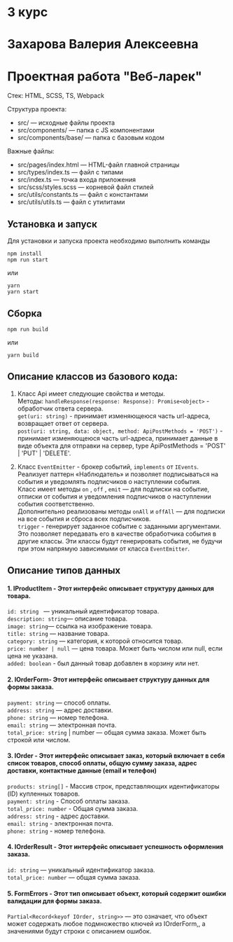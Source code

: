 # 3 курс
# Захарова Валерия Алексеевна
# Проектная работа "Веб-ларек"

Стек: HTML, SCSS, TS, Webpack

Структура проекта:
- src/ — исходные файлы проекта
- src/components/ — папка с JS компонентами
- src/components/base/ — папка с базовым кодом

Важные файлы:
- src/pages/index.html — HTML-файл главной страницы
- src/types/index.ts — файл с типами
- src/index.ts — точка входа приложения
- src/scss/styles.scss — корневой файл стилей
- src/utils/constants.ts — файл с константами
- src/utils/utils.ts — файл с утилитами

## Установка и запуск
Для установки и запуска проекта необходимо выполнить команды

```
npm install
npm run start
```

или

```
yarn
yarn start
```
## Сборка

```
npm run build
```

или

```
yarn build
```

## Описание классов из базового кода:
1. Класс Api имеет следующие свойства и методы.\
Методы:
```handleResponse(response: Response): Promise<object>``` - обработчик ответа сервера.\
```get(uri: string)``` - принимает изменяющеюся часть url-адреса, возвращает ответ от сервера.\
```post(uri: string, data: object, method: ApiPostMethods = 'POST')``` - принимает изменяющеюся часть url-адреса, принимает данные в виде объекта для отправки на сервер, type ApiPostMethods = 'POST' | 'PUT' | 'DELETE'.

2. Класс ```EventEmitter``` - брокер событий, ```implements``` от ```IEvents```. Реализует паттерн «Наблюдатель» и позволяет подписываться на события и уведомлять подписчиков о наступлении события. \
Класс имеет методы ```on``` ,  ```off``` ,  ```emit```  — для подписки на событие, отписки от события и уведомления подписчиков о наступлении события соответственно. \
Дополнительно реализованы методы  ```onAll``` и  ```offAll```  — для подписки на все события и сброса всех подписчиков.\
```trigger``` - генерирует заданное событие с заданными аргументами. Это позволяет передавать его в качестве обработчика события в другие классы. Эти классы будут генерировать события, не будучи при этом напрямую зависимыми от класса ```EventEmitter```.

## Описание типов данных
#### 1. IProductItem - Этот интерфейс описывает структуру данных для товара.

```id: string ``` — уникальный  идентификатор товара.\
```description: string```— описание товара.\
```image: string```— ссылка на изображение товара.\
```title: string``` — название товара.\
```category: string``` — категория, к которой относится товар.\
```price: number | null``` — цена товара. Может быть числом или null, если цена не указана.\
```added: boolean``` - был данный товар добавлен в корзину или нет.

#### 2. IOrderForm- Этот интерфейс описывает структуру данных для формы заказа. 

```payment: string``` — способ оплаты.\
```address: string``` — адрес доставки.\
```phone: string``` — номер телефона.\
```email: string``` — электронная почта.\
```total_price: string``` | number — общая сумма заказа. Может быть строкой или числом.

#### 3. IOrder - Этот интерфейс описывает заказ, который включает в себя список товаров, способ оплаты, общую сумму заказа, адрес доставки, контактные данные (email и телефон)

```products: string[]``` - Массив строк, представляющих идентификаторы (ID) купленных товаров.\
```payment: string``` - Способ оплаты заказа.\
```total_price: number``` - Общая сумма заказа.\
```address: string``` - адрес доставки.\
```email: string``` - электронная почта.\
```phone: string``` - номер телефона.

#### 4. IOrderResult - Этот интерфейс описывает успешность оформления заказа.

```id: string``` — уникальный идентификатор заказа.\
```total_price: number``` — общая сумма заказа.

#### 5. FormErrors - Этот тип описывает объект, который содержит ошибки валидации для формы заказа.
```Partial<Record<keyof IOrder, string>>``` — это означает, что объект может содержать любое подмножество ключей из IOrderForm,, а значениями будут строки с описанием ошибок.

